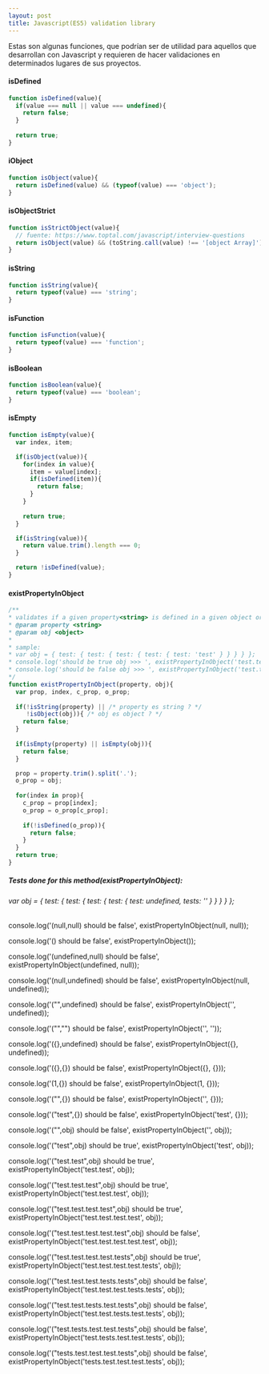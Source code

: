 ```yaml
---
layout: post
title: Javascript(ES5) validation library
---
```

Estas son algunas funciones, que podrían ser de utilidad para aquellos que desarrollan con Javascript y requieren de hacer validaciones en determinados lugares de sus proyectos.

#### isDefined
```javascript
function isDefined(value){
  if(value === null || value === undefined){
    return false;
  }
  
  return true;
}
```

#### iObject
```javascript
function isObject(value){
  return isDefined(value) && (typeof(value) === 'object');
}
```

#### isObjectStrict
```javascript
function isStrictObject(value){
  // fuente: https://www.toptal.com/javascript/interview-questions
  return isObject(value) && (toString.call(value) !== '[object Array]');
}
```

#### isString
```javascript
function isString(value){
  return typeof(value) === 'string';
}
```

#### isFunction
```javascript
function isFunction(value){
  return typeof(value) === 'function';
}
```

#### isBoolean
```javascript
function isBoolean(value){
  return typeof(value) === 'boolean';
}
```

#### isEmpty
```javascript
function isEmpty(value){
  var index, item;

  if(isObject(value)){
    for(index in value){
      item = value[index];
      if(isDefined(item)){
        return false;
      }
    }
    
    return true;
  }

  if(isString(value)){
    return value.trim().length === 0;
  }

  return !isDefined(value);
}
```

#### existPropertyInObject
```javascript
/**
* validates if a given property<string> is defined in a given object or not
* @param property <string>
* @param obj <object>
*
* sample:
* var obj = { test: { test: { test: { test: { test: 'test' } } } } };
* console.log('should be true obj >>> ', existPropertyInObject('test.test.test.test.test', obj));
* console.log('should be false obj >>> ', existPropertyInObject('test.tests.test.test.test', obj));
*/
function existPropertyInObject(property, obj){
  var prop, index, c_prop, o_prop;
  
  if(!isString(property) || /* property es string ? */
     !isObject(obj)){ /* obj es object ? */
    return false;
  }
  
  if(isEmpty(property) || isEmpty(obj)){
    return false;
  }

  prop = property.trim().split('.');
  o_prop = obj;
  
  for(index in prop){
    c_prop = prop[index];
    o_prop = o_prop[c_prop];
    
    if(!isDefined(o_prop)){
      return false;
    }
  }
  return true;
}
```

##### Tests done for this method(existPropertyInObject):
###### var obj = { test: { test: { test: { test: { test: undefined, tests: '' } } } } };

console.log('(null,null) should be false', existPropertyInObject(null, null));

console.log('() should be false', existPropertyInObject());

console.log('(undefined,null) should be false', existPropertyInObject(undefined, null));

console.log('(null,undefined) should be false', existPropertyInObject(null, undefined));

console.log('("",undefined) should be false', existPropertyInObject('', undefined));

console.log('("","") should be false', existPropertyInObject('', ''));

console.log('({},undefined) should be false', existPropertyInObject({}, undefined));

console.log('({},{}) should be false', existPropertyInObject({}, {}));

console.log('(1,{}) should be false', existPropertyInObject(1, {}));

console.log('("",{}) should be false', existPropertyInObject('', {}));

console.log('("test",{}) should be false', existPropertyInObject('test', {}));

console.log('("",obj) should be false', existPropertyInObject('', obj));

console.log('("test",obj) should be true', existPropertyInObject('test', obj));

console.log('("test.test",obj) should be true', existPropertyInObject('test.test', obj));

console.log('("test.test.test",obj) should be true', existPropertyInObject('test.test.test', obj));

console.log('("test.test.test.test",obj) should be true', existPropertyInObject('test.test.test.test', obj));

console.log('("test.test.test.test.test",obj) should be false', existPropertyInObject('test.test.test.test.test', obj));

console.log('("test.test.test.test.tests",obj) should be true', existPropertyInObject('test.test.test.test.tests', obj));

console.log('("test.test.test.tests.tests",obj) should be false', existPropertyInObject('test.test.test.tests.tests', obj));

console.log('("test.test.tests.test.tests",obj) should be false', existPropertyInObject('test.test.tests.test.tests', obj));

console.log('("test.tests.test.test.tests",obj) should be false', existPropertyInObject('test.tests.test.test.tests', obj));

console.log('("tests.test.test.test.tests",obj) should be false', existPropertyInObject('tests.test.test.test.tests', obj));
